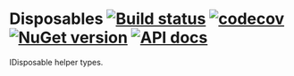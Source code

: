 # Disposables [![Build status](https://ci.appveyor.com/api/projects/status/2uhdduj0hu1o9f28?svg=true)](https://ci.appveyor.com/project/StephenCleary/disposables) [![codecov](https://codecov.io/gh/StephenCleary/Disposables/branch/master/graph/badge.svg)](https://codecov.io/gh/StephenCleary/Disposables) [![NuGet version](https://badge.fury.io/nu/Nito.Disposables.svg)](https://www.nuget.org/packages/Nito.Disposables) [![API docs](https://img.shields.io/badge/API-dotnetapis-blue.svg)](http://dotnetapis.com/pkg/Nito.Disposables)
IDisposable helper types.

